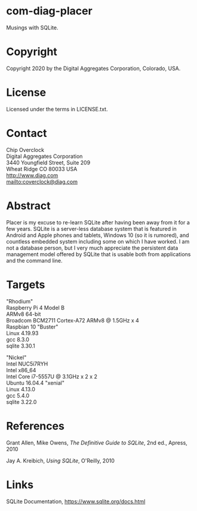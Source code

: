 # com-diag-placer

Musings with SQLite.

# Copyright

Copyright 2020 by the Digital Aggregates Corporation, Colorado, USA.

# License

Licensed under the terms in LICENSE.txt. 

# Contact

Chip Overclock    
Digital Aggregates Corporation    
3440 Youngfield Street, Suite 209    
Wheat Ridge CO 80033 USA    
<http://www.diag.com>    
<mailto:coverclock@diag.com>    

# Abstract

Placer is my excuse to re-learn SQLite after having been away from it
for a few years. SQLite is a server-less database system that is featured
in Android and Apple phones and tablets, Windows 10 (so it is rumored),
and countless embedded system including some on which I have worked. I
am not a database person, but I very much appreciate the persistent data
management model offered by SQLite that is usable both from applications
and the command line.

# Targets

"Rhodium"    
Raspberry Pi 4 Model B    
ARMv8 64-bit    
Broadcom BCM2711 Cortex-A72 ARMv8 @ 1.5GHz x 4    
Raspbian 10 "Buster"    
Linux 4.19.93    
gcc 8.3.0    
sqlite 3.30.1    

"Nickel"    
Intel NUC5i7RYH    
Intel x86_64    
Intel Core i7-5557U @ 3.1GHz x 2 x 2    
Ubuntu 16.04.4 "xenial"    
Linux 4.13.0     
gcc 5.4.0    
sqlite 3.22.0    

# References

Grant Allen, Mike Owens, *The Definitive Guide to SQLite*, 2nd ed.,
Apress, 2010

Jay A. Kreibich, *Using SQLite*, O'Reilly, 2010

# Links

SQLite Documentation, <https://www.sqlite.org/docs.html>
